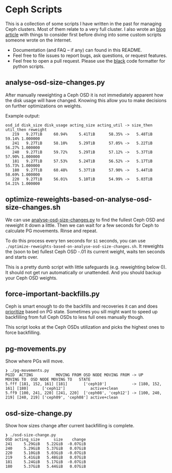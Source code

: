 # Ceph Scripts

This is a collection of some scripts I have written in the past for managing
Ceph clusters. Most of them relate to a very full cluster. I also wrote an [blog
article] with things to consider first before diving into some custom scripts
someone wrote on the internet.

- Documentation (and FAQ – if any) can found in this README.
- Feel free to file issues to report bugs, ask questions, or request features.
- Feel free to open a pull request. Please use the
  [black](https://github.com/psf/black) code formatter for python scripts.

## analyse-osd-size-changes.py

After manually reweighting a Ceph OSD it is not immediately apparent how the
disk usage will have changed. Knowing this allow you to make decisions on
further optimizations on weights.

Example output:

```text
osd_id disk_size disk_usage acting_size acting_util -> size_then util_then reweight
   219   9.27TiB     60.94%     5.41TiB      58.35% ->   5.48TiB    59.14% 1.000000
   241   9.27TiB     58.10%     5.29TiB      57.05% ->   5.22TiB    56.27% 1.000000
   240   9.27TiB     59.72%     5.29TiB      57.12% ->   5.37TiB    57.90% 1.000000
   181   9.27TiB     57.53%     5.24TiB      56.52% ->   5.17TiB    55.73% 1.000000
   180   9.27TiB     60.48%     5.37TiB      57.90% ->   5.44TiB    58.69% 1.000000
   220   9.27TiB     56.01%     5.10TiB      54.99% ->   5.03TiB    54.21% 1.000000
```

## optimize-reweights-based-on-analyse-osd-size-changes.sh

We can use [analyse-osd-size-changes.py](#analyse-osd-size-changespy) to find
the fullest Ceph OSD and reweight it down a little. Then we can wait for a few
seconds for Ceph to calculate PG movements. Rinse and repeat.

To do this process every ten seconds for `$1` seconds, you can use
`./optimize-reweights-based-on-analyse-osd-size-changes.sh`. It reweights the
(soon to be) fullest Ceph OSD -.01 its current weight, waits ten seconds and
starts over.

This is a pretty dumb script with little safeguards (e.g. reweighting below 0).
It should not get run automatically or unattended. And you should backup your
Ceph OSD weights.

## force-important-backfills.py

Ceph is smart enough to do the backfills and recoveries it can and does
[prioritize] based on PG state. Sometimes you sill might want to speed up
backfilling from full Ceph OSDs to less full ones manually though.

This script looks at the Ceph OSDs utilization and picks the highest ones to
force backfilling.

## pg-movements.py

Show where PGs will move.

```console
❯ ./pg-movements.py
PGID  ACTING          MOVING FROM OSD NODE MOVING FROM -> UP              MOVING TO  OSD NODE MOVING TO   STATE
5.fff [181, 152, 161] [181]       ['ceph10']           -> [180, 152, 161] [180]      ['ceph12']           active+clean
5.ff9 [100, 241, 220] [241, 220]  ['ceph08', 'ceph12'] -> [100, 240, 219] [240, 219] ['ceph09', 'ceph08'] active+clean
```

## osd-size-change.py

Show how sizes change after current backfilling is complete.

```console
❯ ./osd-size-change.py
OSD acting_size      size    change
241     5.29GiB   5.22GiB  -0.07GiB
240     5.29GiB   5.37GiB   0.07GiB
220     5.10GiB   5.03GiB  -0.07GiB
219     5.41GiB   5.48GiB   0.07GiB
181     5.24GiB   5.17GiB  -0.07GiB
180     5.37GiB   5.44GiB   0.07GiB
```

[blog article]: g
[prioritize]: https://docs.ceph.com/en/latest/dev/osd_internals/backfill_reservation/
